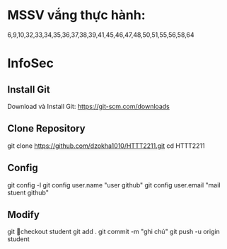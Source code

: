 # MSSV vắng thực hành: 
6,9,10,32,33,34,35,36,37,38,39,41,45,46,47,48,50,51,55,56,58,64
# InfoSec
## Install Git
Download và Install Git: https://git-scm.com/downloads
## Clone Repository
git clone https://github.com/dzokha1010/HTTT2211.git
cd HTTT2211
## Config
git config -l
git config user.name "user github"
git config user.email "mail stuent github"
## Modify
git checkout student
git add .
git commit -m "ghi chú"
git push -u origin student

